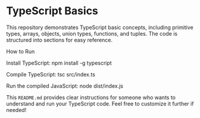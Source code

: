 # TypeScript Basics

This repository demonstrates TypeScript basic concepts, including primitive types, arrays, objects, union types, functions, and tuples. The code is structured into sections for easy reference.


How to Run

Install TypeScript:
npm install -g typescript

Compile TypeScript:
tsc src/index.ts

Run the compiled JavaScript:
node dist/index.js













This `README.md` provides clear instructions for someone who wants to understand and run your TypeScript code. Feel free to customize it further if needed!
